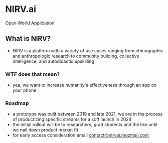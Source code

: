 # NIRV.ai

Open World Application

## What is NIRV?

- NIRV is a platform with a variety of use cases ranging from ethnographic and anthropologic research to community building, collective intelligence, and autodidactic upskilling

### WTF does that mean?

- yea, we want to increase humanity's effectiveness through an app on your phone

### Roadmap

- a prototype was built between 2019 and late 2021, we are in the process of productizing specific streams for a soft launch in 2024
- the initial rollout will be to researchers, grad students and the like until we nail down product market fit
- for early access consideration email contact@nirvai.mozmail.com
